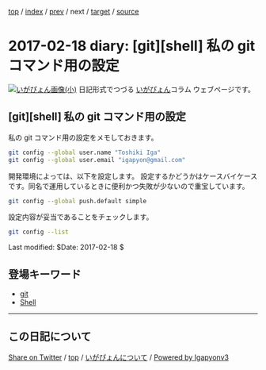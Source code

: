 [top](../index.html) 
 / [index](index.html) 
 / [prev](ig170217.html) 
 / next 
 / [target](https://igapyon.github.io/diary/2017/ig170218.html) 
 / [source](https://github.com/igapyon/diary/blob/gh-pages/2017/ig170218.src.md) 

2017-02-18 diary: [git][shell] 私の git コマンド用の設定
=====================================================================================================
[![いがぴょん画像(小)](https://igapyon.github.io/diary/images/iga200306s.jpg "いがぴょん")](https://igapyon.github.io/diary/memo/memoigapyon.html) 日記形式でつづる [いがぴょん](https://igapyon.github.io/diary/memo/memoigapyon.html)コラム ウェブページです。

## [git][shell] 私の git コマンド用の設定

私の git コマンド用の設定をメモしておきます。

```sh
git config --global user.name "Toshiki Iga"
git config --global user.email "igapyon@gmail.com"
```

開発環境によっては、以下を設定します。
設定するかどうかはケースバイケースです。同名で運用しているときに便利かつ失敗が少ないので重宝しています。

```sh
git config --global push.default simple
```

設定内容が妥当であることをチェックします。

```sh
git config --list
```

Last modified: $Date: 2017-02-18 $

## 登場キーワード

* [git](../keyword/git.html)
* [Shell](../keyword/shell.html)

----------------------------------------------------------------------------------------------------

## この日記について

[Share on Twitter](https://twitter.com/intent/tweet?hashtags=igapyon%2Cdiary%2C%E3%81%84%E3%81%8C%E3%81%B4%E3%82%87%E3%82%93%2Cgit%2Cshell&text=%5Bgit%5D%5Bshell%5D+%E7%A7%81%E3%81%AE+git+%E3%82%B3%E3%83%9E%E3%83%B3%E3%83%89%E7%94%A8%E3%81%AE%E8%A8%AD%E5%AE%9A&url=https%3A%2F%2Figapyon.github.io%2Fdiary%2F2017%2Fig170218.html) / [top](../index.html) / [いがぴょんについて](https://igapyon.github.io/diary/memo/memoigapyon.html) / [Powered by Igapyonv3](https://github.com/igapyon/igapyonv3)
